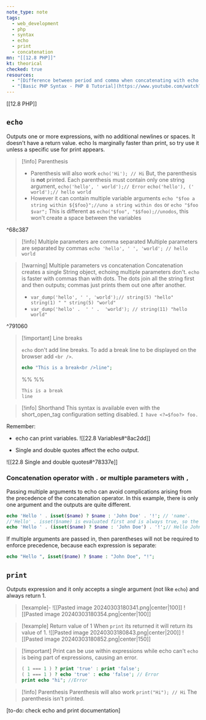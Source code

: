 ```yaml
---
note_type: note
tags:
  - web_development
  - php
  - syntax
  - echo
  - print
  - concatenation
mn: "[[12.8 PHP]]"
kt: theorical
checked: true
resources:
  - "[Difference between period and comma when concatenating with echo versus return?](https://stackoverflow.com/questions/1466408/difference-between-period-and-comma-when-concatenating-with-echo-versus-return)"
  - "[Basic PHP Syntax - PHP 8 Tutorial](https://www.youtube.com/watch?v=HrtS-FkPBqk&list=PLr3d3QYzkw2xabQRUpcZ_IBk9W50M9pe-&index=4)"
---
```

[[12.8 PHP]]
## `echo`
Outputs one or more expressions, with no additional newlines or spaces. It doesn't have a return value. echo Is marginally faster than print, so try use it unless a specific use for print appears. 

>[!info] Parenthesis
>- Parenthesis will also work `echo('Hi'); // Hi` But, the parenthesis is **not** printed. Each parenthesis must contain only one string argument, `echo('hello', ' world');// Error` `echo('hello'), (' world');// hello world`
>- However it can contain multiple variable arguments `echo "$foo a string within ${$foo}";//uno a string within dos` or `echo "$foo $var";` This is different as `echo("$foo", "$$foo);//unodos`, this won't create a space between the variables

^68c387

>[!info] Multiple parameters are comma separated
>Multiple parameters are separated by commas `echo 'hello', ' ', 'world'; // hello world`

>[!warning] Multiple parameters vs concatenation
>Concatenation creates a single String object, echoing multiple parameters don't. `echo` is faster with commas than with dots. The dots join all the string first and then outputs; commas just prints them out one after another. 
>
>- `var_dump('hello', ' ', 'world');// string(5) "hello" string(1) " " string(5) "world"`
>- `var_dump('hello' .  ' ' .  'world'); // string(11) "hello world"` 

^791060

>[!important] Line breaks
>
>
>`echo` don't add line breaks. To add a break line to be displayed on the browser add `<br />`. 
>```PHP
>echo "This is a break<br />line";
>```
>%% %%
>```HTML
>This is a break
>line
>```


>[!info] Shorthand 
>This syntax is available even with the short_open_tag configuration setting disabled. `I have <?=$foo?> foo.`

Remember:
- echo can print variables. 
![[22.8 Variables#^8ac2dd]]

- Single and double quotes affect the echo output.

![[22.8 Single and double quotes#^78337e]]
### Concatenation operator with `.` or multiple parameters with `,`
Passing multiple arguments to echo can avoid complications arising from the precedence of the concatenation operator. In this example, there is only one argument and the outputs are quite different. 

```PHP
echo 'Hello ' . isset($name) ? $name : 'John Doe' . '!'; // 'name'. 
//'Hello' . isset($name) is evaluated first and is always true, so the argument to echo is always $name.
echo 'Hello ' . (isset($name) ? $name : 'John Doe') . '!';// Hello John Doe ! This is the desire behavior of this code line.
```

If multiple arguments are passed in, then parentheses will not be required to enforce precedence, because each expression is separate: 

```PHP
echo "Hello ", isset($name) ? $name : "John Doe", "!";
```

## `print`
Outputs expression and it only accepts a single argument (not like `echo`) and always return 1. 

>[!example]-
>![[Pasted image 20240303180341.png|center|100]]
>![[Pasted image 20240303180354.png|center|100]]

>[!example] Return value of 1
>When `print` its returned it will return its value of 1.
>![[Pasted image 20240303180843.png|center|200]]
>![[Pasted image 20240303180852.png|center|150]]

>[!important] Print can be use within expressions while echo can't 
>`echo` is being part of expressions, causing an error. 
>```PHP
>( 1 === 1 ) ? print 'true' : print 'false';
>( 1 === 1 ) ? echo 'true' : echo 'false'; // Error
>print echo "hi"; //Error

>[!info] Parenthesis
>Parenthesis will also work `print("Hi"); // Hi` The parenthesis isn't printed. 


[to-do: check echo and print documentation]